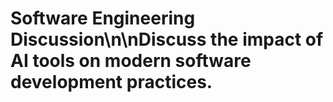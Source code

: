 # Software Engineering Discussion\n\nDiscuss the impact of AI tools on modern software development practices.
